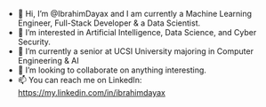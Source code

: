 - 👋 Hi, I’m @IbrahimDayax and I am currently a Machine Learning Engineer, Full-Stack Developer & a Data Scientist.
- 👀 I’m interested in Artificial Intelligence, Data Science, and Cyber Security.
- 🌱 I’m currently a senior at UCSI University majoring in Computer Engineering & AI
- 💞️ I’m looking to collaborate on anything interesting.
- 📫 You can reach me on LinkedIn: https://my.linkedin.com/in/ibrahimdayax

<!---
IbrahimDayax/IbrahimDayax is a ✨ special ✨ repository because its `README.md` (this file) appears on your GitHub profile.
You can click the Preview link to take a look at your changes.
--->

